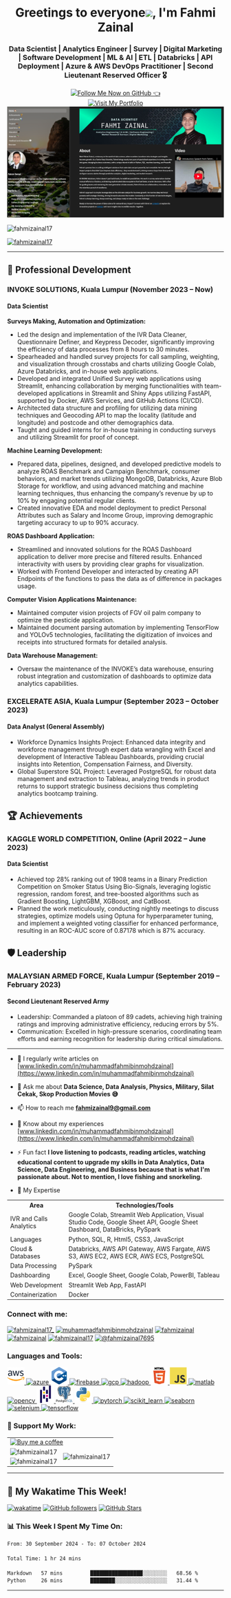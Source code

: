 <!-- Greeting and Introduction -->
<h1 align="center">Greetings to everyone<img src="https://media.giphy.com/media/hvRJCLFzcasrR4ia7z/giphy.gif" width="25px">, I'm Fahmi Zainal</h1>
<h3 align="center">Data Scientist | Analytics Engineer | Survey | Digital Marketing | Software Development | ML & AI | ETL | Databricks | API Deployment | Azure & AWS DevOps Practitioner | Second Lieutenant Reserved Officer 🎖 </h3>


<!-- Badge to Follow on GitHub -->
<div align="center">
    <a href="https://github.com/fahmizainal17">
        <img src="https://img.shields.io/badge/Follow%20Me%20Now%20on%20GitHub-blue?style=for-the-badge" alt="Follow Me Now on GitHub 👈"/>
    </a>
</div>


<!-- Badge to Visit My Portfolio -->
<div align="center"> 
    <a href="https://fahmizainal-portfolio.streamlit.app/">
        <img src="https://img.shields.io/badge/Visit%20My%20Portfolio-Streamlit%20App-brightgreen?style=for-the-badge&logo=streamlit" alt="Visit My Portfolio"/>
    </a>
</div>

<div align="center">
    <!-- Image as a link -->
    <a href="https://img.shields.io/badge/Visit%20My%20Portfolio-Streamlit%20App-brightgreen?style=for-the-badge&logo=streamlit">
        <img src="assets/Home_Page_Portfolio.png" alt="Home Page Portfolio" style="max-width:100%;">
    </a>
</div>

<!-- Profile Views -->
<p align="left"> <img src="https://komarev.com/ghpvc/?username=fahmizainal17&label=Profile%20views&color=0e75b6&style=flat" alt="fahmizainal17" /> </p>

<p align="left"> 
    <a href="https://github.com/ryo-ma/github-profile-trophy">
        <img src="https://github-profile-trophy.vercel.app/?username=fahmizainal17&theme=darkhub" alt="fahmizainal17" />
    </a> 
</p>

---

## 🌱 Professional Development
### INVOKE SOLUTIONS, Kuala Lumpur (November 2023 – Now)
#### Data Scientist
**Surveys Making, Automation and Optimization:**
- Led the design and implementation of the IVR Data Cleaner, Questionnaire Definer, and Keypress Decoder, significantly improving the efficiency of data processes from 8 hours to 30 minutes.
- Spearheaded and handled survey projects for call sampling, weighting, and visualization through crosstabs and charts utilizing Google Colab, Azure Databricks, and in-house web applications.
- Developed and integrated Unified Survey web applications using Streamlit, enhancing collaboration by merging functionalities with team-developed applications in Streamlit and Shiny Apps utilizing FastAPI, supported by Docker, AWS Services, and GitHub Actions (CI/CD).
- Architected data structure and profiling for utilizing data mining techniques and Geocoding API to map the locality (latitude and longitude) and postcode and other demographics data.
- Taught and guided interns for in-house training in conducting surveys and utilizing Streamlit for proof of concept.

**Machine Learning Development:**
- Prepared data, pipelines, designed, and developed predictive models to analyze ROAS Benchmark and Campaign Benchmark, consumer behaviors, and market trends utilizing MongoDB, Databricks, Azure Blob Storage for workflow, and using advanced matching and machine learning techniques, thus enhancing the company’s revenue by up to 10% by engaging potential regular clients.
- Created innovative EDA and model deployment to predict Personal Attributes such as Salary and Income Group, improving demographic targeting accuracy to up to 90% accuracy.

**ROAS Dashboard Application:**
- Streamlined and innovated solutions for the ROAS Dashboard application to deliver more precise and filtered results. Enhanced interactivity with users by providing clear graphs for visualization.
- Worked with Frontend Developer and interacted by creating API Endpoints of the functions to pass the data as of difference in packages usage.

**Computer Vision Applications Maintenance:**
- Maintained computer vision projects of FGV oil palm company to optimize the pesticide application.
- Maintained document parsing automation by implementing TensorFlow and YOLOv5 technologies, facilitating the digitization of invoices and receipts into structured formats for detailed analysis.

**Data Warehouse Management:**
- Oversaw the maintenance of the INVOKE’s data warehouse, ensuring robust integration and customization of dashboards to optimize data analytics capabilities.

### EXCELERATE ASIA, Kuala Lumpur (September 2023 – October 2023)
#### Data Analyst (General Assembly)
- Workforce Dynamics Insights Project: Enhanced data integrity and workforce management through expert data wrangling with Excel and development of Interactive Tableau Dashboards, providing crucial insights into Retention, Compensation Fairness, and Diversity.
- Global Superstore SQL Project: Leveraged PostgreSQL for robust data management and extraction to Tableau, analyzing trends in product returns to support strategic business decisions thus completing analytics bootcamp training.

## 🏆 Achievements
### KAGGLE WORLD COMPETITION, Online (April 2022 – June 2023)
#### Data Scientist
- Achieved top 28% ranking out of 1908 teams in a Binary Prediction Competition on Smoker Status Using Bio-Signals, leveraging logistic regression, random forest, and tree-boosted algorithms such as Gradient Boosting, LightGBM, XGBoost, and CatBoost.
- Planned the work meticulously, conducting nightly meetings to discuss strategies, optimize models using Optuna for hyperparameter tuning, and implement a weighted voting classifier for enhanced performance, resulting in an ROC-AUC score of 0.87178 which is 87% accuracy.

## 🛡 Leadership
### MALAYSIAN ARMED FORCE, Kuala Lumpur (September 2019 – February 2023)
#### Second Lieutenant Reserved Army
- Leadership: Commanded a platoon of 89 cadets, achieving high training ratings and improving administrative efficiency, reducing errors by 5%.
- Communication: Excelled in high-pressure scenarios, coordinating team efforts and earning recognition for leadership during critical simulations.

---

- 📝 I regularly write articles on [www.linkedin.com/in/muhammadfahmibinmohdzainal](https://www.linkedin.com/in/muhammadfahmibinmohdzainal)

- 💬 Ask me about **Data Science, Data Analysis, Physics, Military, Silat Cekak, Skop Production Movies 😅**

- 📫 How to reach me **fahmizainal9@gmail.com**

- 📄 Know about my experiences [www.linkedin.com/in/muhammadfahmibinmohdzainal](https://www.linkedin.com/in/muhammadfahmibinmohdzainal)

- ⚡ Fun fact **I love listening to podcasts, reading articles, watching educational content to upgrade my skills in Data Analytics, Data Science, Data Engineering, and Business because that is what I'm passionate about. Not to mention, I love fishing and snorkeling.**

- 🔐 My Expertise
<table>
  <tr>
    <th>Area</th>
    <th>Technologies/Tools</th>
  </tr>
  <tr>
    <td>IVR and Calls Analytics</td>
    <td>Google Colab, Streamlit Web Application, Visual Studio Code, Google Sheet API, Google Sheet Dashboard, DataBricks, PySpark</td>
  </tr>
  <tr>
    <td>Languages</td>
    <td>Python, SQL, R, Html5, CSS3, JavaScript</td>
  </tr>
  <tr>
    <td>Cloud & Databases</td>
    <td>Databricks, AWS API Gateway, AWS Fargate, AWS S3, AWS EC2, AWS ECR, AWS ECS, PostgreSQL</td>
  </tr>
  <tr>
    <td>Data Processing</td>
    <td>PySpark</td>
  </tr>
  <tr>
    <td>Dashboarding</td>
    <td>Excel, Google Sheet, Google Colab, PowerBI, Tableau</td>
  </tr>
  <tr>
    <td>Web Development</td>
    <td>Streamlit Web App, FastAPI</td>
  </tr>
  <tr>
    <td>Containerization</td>
    <td>Docker</td>
  </tr>
</table>

<h3 align="left">Connect with me:</h3>
<p align="left">
<a href="https://twitter.com/fahmizainal17_" target="blank"><img align="center" src="https://raw.githubusercontent.com/rahuldkjain/github-profile-readme-generator/master/src/images/icons/Social/twitter.svg" alt="fahmizainal17_" height="30" width="40" /></a>
<a href="https://linkedin.com/in/muhammadfahmibinmohdzainal" target="blank"><img align="center" src="https://raw.githubusercontent.com/rahuldkjain/github-profile-readme-generator/master/src/images/icons/Social/linked-in-alt.svg" alt="muhammadfahmibinmohdzainal" height="30" width="40" /></a>
<a 
href="https://kaggle.com/fahmizainal" target="blank"><img align="center" src="https://raw.githubusercontent.com/rahuldkjain/github-profile-readme-generator/master/src/images/icons/Social/kaggle.svg" alt="fahmizainal" height="30" width="40" /></a>
<a href="https://fb.com/fahmizainal" target="blank"><img align="center" src="https://raw.githubusercontent.com/rahuldkjain/github-profile-readme-generator/master/src/images/icons/Social/facebook.svg" alt="fahmizainal" height="30" width="40" /></a>
<a href="https://instagram.com/fahmizainal17" target="blank"><img align="center" src="https://raw.githubusercontent.com/rahuldkjain/github-profile-readme-generator/master/src/images/icons/Social/instagram.svg" alt="fahmizainal17" height="30" width="40" /></a>
<a href="https://www.youtube.com/c/@fahmizainal7695" target="blank"><img align="center" src="https://raw.githubusercontent.com/rahuldkjain/github-profile-readme-generator/master/src/images/icons/Social/youtube.svg" alt="@fahmizainal7695" height="30" width="40" /></a>
</p>

<h3 align="left">Languages and Tools:</h3>
<p align="left">
    <a href="https://aws.amazon.com" target="_blank" rel="noreferrer">
        <img src="https://raw.githubusercontent.com/devicons/devicon/master/icons/amazonwebservices/amazonwebservices-original-wordmark.svg" alt="aws" width="40" height="40"/>
    </a>
    <a href="https://azure.microsoft.com/en-in/" target="_blank" rel="noreferrer">
        <img src="https://www.vectorlogo.zone/logos/microsoft_azure/microsoft_azure-icon.svg" alt="azure" width="40" height="40"/>
    </a>
    <a href="https://www.w3schools.com/cpp/" target="_blank" rel="noreferrer">
        <img src="https://raw.githubusercontent.com/devicons/devicon/master/icons/cplusplus/cplusplus-original.svg" alt="cplusplus" width="40" height="40"/>
    </a>
    <a href="https://firebase.google.com/" target="_blank" rel="noreferrer">
        <img src="https://www.vectorlogo.zone/logos/firebase/firebase-icon.svg" alt="firebase" width="40" height="40"/>
    </a>
    <a href="https://cloud.google.com" target="_blank" rel="noreferrer">
        <img src="https://www.vectorlogo.zone/logos/google_cloud/google_cloud-icon.svg" alt="gcp" width="40" height="40"/>
    </a>
    <a href="https://hadoop.apache.org/" target="_blank" rel="noreferrer">
        <img src="https://www.vectorlogo.zone/logos/apache_hadoop/apache_hadoop-icon.svg" alt="hadoop" width="40" height="40"/>
    </a>
    <a href="https://www.w3.org/html/" target="_blank" rel="noreferrer">
        <img src="https://raw.githubusercontent.com/devicons/devicon/master/icons/html5/html5-original-wordmark.svg" alt="html5" width="40" height="40"/>
    </a>
    <a href="https://developer.mozilla.org/en-US/docs/Web/JavaScript" target="_blank" rel="noreferrer">
        <img src="https://raw.githubusercontent.com/devicons/devicon/master/icons/javascript/javascript-original.svg" alt="javascript" width="40" height="40"/>
    </a>
    <a href="https://www.mathworks.com/" target="_blank" rel="noreferrer">
        <img src="https://upload.wikimedia.org/wikipedia/commons/2/21/Matlab_Logo.png" alt="matlab" width="40" height="40"/>
    </a>
    <a href="https://opencv.org/" target="_blank" rel="noreferrer">
        <img src="https://www.vectorlogo.zone/logos/opencv/opencv-icon.svg" alt="opencv" width="40" height="40"/>
    </a>
    <a href="https://pandas.pydata.org/" target="_blank" rel="noreferrer">
        <img src="https://raw.githubusercontent.com/devicons/devicon/2ae2a900d2f041da66e950e4d48052658d850630/icons/pandas/pandas-original.svg" alt="pandas" width="40" height="40"/>
    </a>
    <a href="https://www.postgresql.org" target="_blank" rel="noreferrer">
        <img src="https://raw.githubusercontent.com/devicons/devicon/master/icons/postgresql/postgresql-original-wordmark.svg" alt="postgresql" width="40" height="40"/>
    </a>
    <a href="https://www.python.org" target="_blank" rel="noreferrer">
        <img src="https://raw.githubusercontent.com/devicons/devicon/master/icons/python/python-original.svg" alt="python" width="40" height="40"/>
    </a>
    <a href="https://pytorch.org/" target="_blank" rel="noreferrer">
        <img src="https://www.vectorlogo.zone/logos/pytorch/pytorch-icon.svg" alt="pytorch" width="40" height="40"/>
    </a>
    <a href="https://scikit-learn.org/" target="_blank" rel="noreferrer">
        <img src="https://upload.wikimedia.org/wikipedia/commons/0/05/Scikit_learn_logo_small.svg" alt="scikit_learn" width="40" height="40"/>
    </a>
    <a href="https://seaborn.pydata.org/" target="_blank" rel="noreferrer">
        <img src="https://seaborn.pydata.org/_images/logo-mark-lightbg.svg" alt="seaborn" width="40" height="40"/>
    </a>
    <a href="https://www.selenium.dev" target="_blank" rel="noreferrer">
        <img src="https://raw.githubusercontent.com/detain/svg-logos/780f25886640cef088af994181646db2f6b1a3f8/svg/selenium-logo.svg" alt="selenium" width="40" height="40"/>
    </a>
    <a href="https://www.tensorflow.org" target="_blank" rel="noreferrer">
        <img src="https://www.vectorlogo.zone/logos/tensorflow/tensorflow-icon.svg" alt="tensorflow" width="40" height="40"/>
    </a>
</p>

<h3 align="left">🌟 Support My Work:</h3>
<table>
    <tr>
        <td colspan="2">
            <a href="https://www.buymeacoffee.com/fahmizaina8">
                <img src="https://cdn.buymeacoffee.com/buttons/v2/default-yellow.png" height="50" width="210" alt="Buy me a coffee" />
            </a>
        </td>
    </tr>
    <tr>
        <td>
            <img src="https://github-readme-stats.vercel.app/api/top-langs?username=fahmizainal17&show_icons=true&locale=en&layout=compact&theme=dark" alt="fahmizainal17" />
        </td>
        <td rowspan="2">
            <img src="https://github-readme-stats.vercel.app/api?username=fahmizainal17&show_icons=true&locale=en&theme=dark" alt="fahmizainal17" />
        </td>
    </tr>
    <tr>
        <td>
            <img src="https://github-readme-streak-stats.herokuapp.com/?user=fahmizainal17&theme=dark" alt="fahmizainal17" />
        </td>
    </tr>
</table>

---

## 🚀 **My Wakatime This Week!**

[![wakatime](https://wakatime.com/badge/user/ae82a943-125e-489a-a656-e35fe84d587b.svg?style=for-the-badge)](https://wakatime.com/@ae82a943-125e-489a-a656-e35fe84d587b)
[![GitHub followers](https://img.shields.io/github/followers/fahmizainal17?label=Follow&style=for-the-badge)](https://github.com/fahmizainal17)
[![GitHub Stars](https://img.shields.io/github/stars/fahmizainal17?affiliations=OWNER&style=for-the-badge)](https://github.com/fahmizainal17?tab=repositories)

### 📊 **This Week I Spent My Time On:**

<!--START_SECTION:waka-->

```txt
From: 30 September 2024 - To: 07 October 2024

Total Time: 1 hr 24 mins

Markdown   57 mins         █████████████████░░░░░░░░   68.56 %
Python     26 mins         ████████░░░░░░░░░░░░░░░░░   31.44 %
```

<!--END_SECTION:waka-->

---
